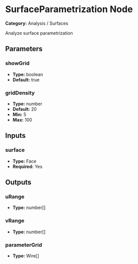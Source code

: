 
# SurfaceParametrization Node

**Category:** Analysis / Surfaces

Analyze surface parametrization

## Parameters


### showGrid
- **Type:** boolean
- **Default:** true





### gridDensity
- **Type:** number
- **Default:** 20
- **Min:** 5
- **Max:** 100



## Inputs


### surface
- **Type:** Face
- **Required:** Yes



## Outputs


### uRange
- **Type:** number[]



### vRange
- **Type:** number[]



### parameterGrid
- **Type:** Wire[]




